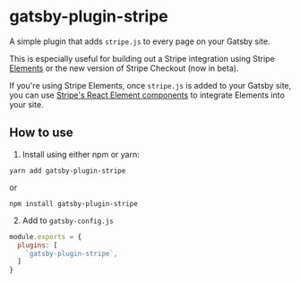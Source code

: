 # gatsby-plugin-stripe

A simple plugin that adds `stripe.js` to every page on your Gatsby site.

This is especially useful for building out a Stripe integration using Stripe [Elements](https://stripe.com/docs/elements) or the new version of Stripe Checkout (now in beta).

If you're using Stripe Elements, once `stripe.js` is added to your Gatsby site, you can use [Stripe's React Element components](https://github.com/stripe/react-stripe-elements) to integrate Elements into your site.

## How to use

1. Install using either npm or yarn:

```
yarn add gatsby-plugin-stripe
```

or

```
npm install gatsby-plugin-stripe
```

2. Add to ```gatsby-config.js```

```javascript
module.exports = {
  plugins: [
    `gatsby-plugin-stripe`,
  ]
}
```